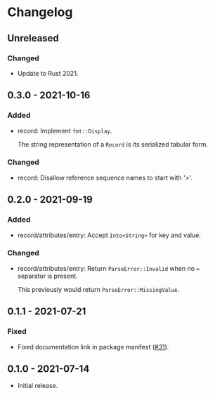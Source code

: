 # Changelog

## Unreleased

### Changed

  * Update to Rust 2021.

## 0.3.0 - 2021-10-16

### Added

  * record: Implement `fmt::Display`.

    The string representation of a `Record` is its serialized tabular form.

### Changed

  * record: Disallow reference sequence names to start with '>'.

## 0.2.0 - 2021-09-19

### Added

  * record/attributes/entry: Accept `Into<String>` for key and value.

### Changed

  * record/attributes/entry: Return `ParseError::Invalid` when no `=`
    separator is present.

    This previously would return `ParseError::MissingValue`.

## 0.1.1 - 2021-07-21

### Fixed

  * Fixed documentation link in package manifest ([#31]).

[#31]: https://github.com/zaeleus/noodles/issues/31

## 0.1.0 - 2021-07-14

  * Initial release.
